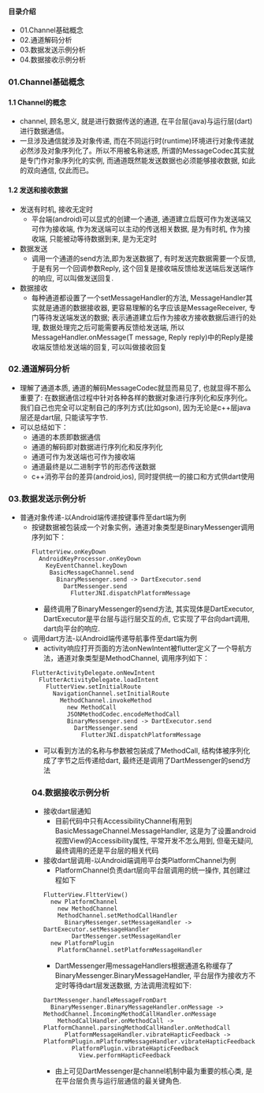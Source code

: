 #### 目录介绍
- 01.Channel基础概念
- 02.通道解码分析
- 03.数据发送示例分析
- 04.数据接收示例分析





### 01.Channel基础概念
#### 1.1 Channel的概念
- channel, 顾名思义, 就是进行数据传送的通道, 在平台层(java)与运行层(dart)进行数据通信。
 - 一旦涉及通信就涉及对象传递, 而在不同运行时(runtime)环境进行对象传递就必然涉及对象序列化了。所以不用被名称迷惑, 所谓的MessageCodec其实就是专门作对象序列化的实例, 而通道既然能发送数据也必须能够接收数据, 如此的双向通信, 仅此而已。


#### 1.2 发送和接收数据
- 发送有时机, 接收无定时
    - 平台端(android)可以显式的创建一个通道, 通道建立后既可作为发送端又可作为接收端, 作为发送端可以主动的传送相关数据, 是为有时机, 作为接收端, 只能被动等待数据到来, 是为无定时
- 数据发送
    - 调用一个通道的send方法,即为发送数据了, 有时发送完数据需要一个反馈, 于是有另一个回调参数Reply<T>, 这个回复是接收端反馈给发送端后发送端作的响应, 可以叫做发送回复.
- 数据接收
    - 每种通道都设置了一个setMessageHandler的方法, MessageHandler<T>其实就是通道的数据接收器, 更容易理解的名字应该是MessageReceiver, 专门等待发送端发送的数据; 表示通道建立后作为接收方接收数据后进行的处理, 数据处理完之后可能需要再反馈给发送端, 所以MessageHandler<T>.onMessage(T message, Reply<T> reply)中的Reply<T>是接收端反馈给发送端的回复, 可以叫做接收回复


### 02.通道解码分析
- 理解了通道本质, 通道的解码MessageCodec就显而易见了, 也就显得不那么重要了: 在数据通信过程中针对各种各样的数据对象进行序列化和反序列化。我们自己也完全可以定制自己的序列方式(比如gson), 因为无论是c++层java层还是dart层, 只能读写字节.
- 可以总结如下：
    - 通道的本质即数据通信
    - 通道的解码即对数据进行序列化和反序列化
    - 通道可作为发送端也可作为接收端
    - 通道最终是以二进制字节的形态传送数据
    - c++消弥平台的差异(android,ios), 同时提供统一的接口和方式供dart使用


### 03.数据发送示例分析
- 普通对象传递-以Android端传递按键事件至dart端为例
    - 按键数据被包装成一个对象实例，通道对象类型是BinaryMessenger<Object>调用序列如下：
    ```
    FlutterView.onKeyDown
      AndroidKeyProcessor.onKeyDown
        KeyEventChannel.keyDown
         BasicMessageChannel.send
           BinaryMessenger.send -> DartExecutor.send
             DartMessenger.send
               FlutterJNI.dispatchPlatformMessage
    ```
    - 最终调用了BinaryMessenger的send方法, 其实现体是DartExecutor, DartExecutor是平台层与运行层交互的点, 它实现了平台向dart调用, dart向平台的响应.
- 调用dart方法-以Android端传递导航事件至dart端为例
    - activity响应打开页面的方法onNewIntent被flutter定义了一个导航方法，通道对象类型是MethodChannel, 调用序列如下：
    ```
    FlutterActivityDelegate.onNewIntent
      FlutterActivityDelegate.loadIntent
        FlutterView.setInitialRoute
          NavigationChannel.setInitialRoute
            MethodChannel.invokeMethod
              new MethodCall
              JSONMethodCodec.encodeMethodCall
              BinaryMessenger.send -> DartExecutor.send
                DartMessenger.send
                  FlutterJNI.dispatchPlatformMessage
    ```
    - 可以看到方法的名称与参数被包装成了MethodCall, 结构体被序列化成了字节之后传递给dart, 最终还是调用了DartMessenger的send方法


### 04.数据接收示例分析
- 接收dart层通知
    - 目前代码中只有AccessibilityChannel有用到BasicMessageChannel.MessageHandler, 这是为了设置android视图View的Accessibility属性, 平常开发不怎么用到, 但毫无疑问,最终调用的还是平台层的相关代码
- 接收dart层调用-以Android端调用平台类PlatformChannel为例
    - PlatformChannel负责dart层向平台层调用的统一操作, 其创建过程如下
    ```
    FlutterView.FltterView()
      new PlatformChannel
        new MethodChannel
        MethodChannel.setMethodCallHandler
          BinaryMessenger.setMessageHandler -> DartExecutor.setMessageHandler
            DartMessenger.setMessageHandler
      new PlatformPlugin
        PlatformChannel.setPlatformMessageHandler
    ```
    - DartMessenger用messageHandlers根据通道名称缓存了BinaryMessenger.BinaryMessageHandler, 平台层作为接收方不定时等待dart层发送数据, 方法调用流程如下:
    ```
    DartMessenger.handleMessageFromDart
      BinaryMessenger.BinaryMessageHandler.onMessage -> MethodChannel.IncomingMethodCallHandler.onMessage
        MethodCallHandler.onMethodCall -> PlatformChannel.parsingMethodCallHandler.onMethodCall
          PlatformMessageHandler.vibrateHapticFeedback -> PlatformPlugin.mPlatformMessageHandler.vibrateHapticFeedback
            PlatformPlugin.vibrateHapticFeedback
              View.performHapticFeedback
    ```
    - 由上可见DartMessenger是channel机制中最为重要的核心类, 是在平台层负责与运行层通信的最关键角色.









